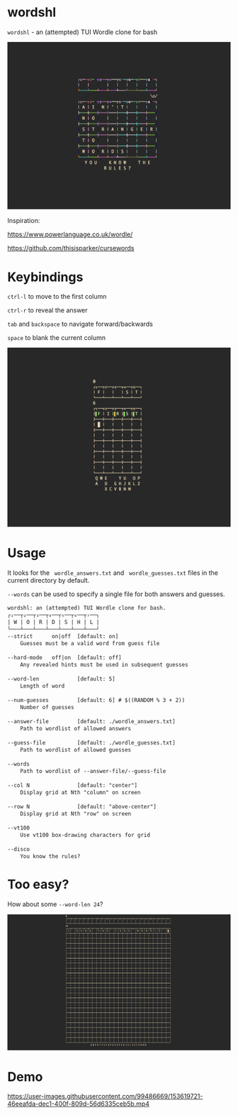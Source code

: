 # wordshl
`wordshl` - an (attempted) TUI Wordle clone for bash

![disco](anstw.png)

Inspiration:

https://www.powerlanguage.co.uk/wordle/

https://github.com/thisisparker/cursewords

# Keybindings

`ctrl-l` to move to the first column

`ctrl-r` to reveal the answer 

`tab` and `backspace` to navigate forward/backwards

`space` to blank the current column

![screenshot](first.png)

# Usage

It looks for the `
wordle_answers.txt` and `
wordle_guesses.txt`  files in the current directory by default.

`--words` can be used to specify a single file for both answers and guesses. 

    wordshl: an (attempted) TUI Wordle clone for bash.
    ┌₁──┬₂──┬₃──┬₄──┬₅──┬₆──┬₇──┐
    | W | O | R | D | S | H | L |
    └───┴───┴───┴───┴───┴───┴───┘
    --strict      on|off  [default: on]
        Guesses must be a valid word from guess file

    --hard-mode   off|on  [default: off]
        Any revealed hints must be used in subsequent guesses

    --word-len            [default: 5]
        Length of word 

    --num-guesses         [default: 6] # $((RANDOM % 3 + 2))
        Number of guesses 

    --answer-file         [default: ./wordle_answers.txt]
        Path to wordlist of allowed answers

    --guess-file          [default: ./wordle_guesses.txt]
        Path to wordlist of allowed guesses

    --words          
        Path to wordlist of --answer-file/--guess-file

    --col N               [default: "center"]
        Display grid at Nth "column" on screen

    --row N               [default: "above-center"]
        Display grid at Nth "row" on screen

    --vt100
        Use vt100 box-drawing characters for grid

    --disco 
        You know the rules?
        
# Too easy?

How about some `--word-len 24`?

![tooeasy](herd.png)

# Demo




https://user-images.githubusercontent.com/99486669/153619721-46eeafda-dec1-400f-809d-56d6335ceb5b.mp4

